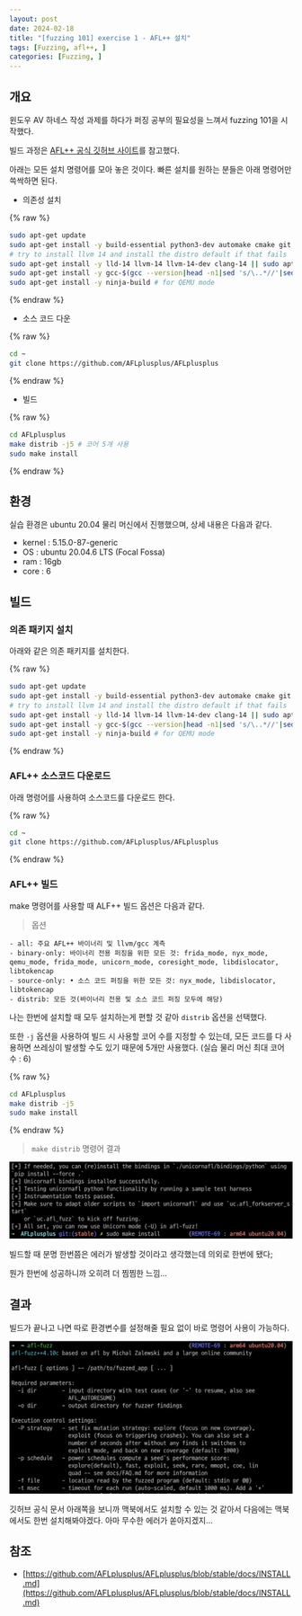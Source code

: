 ```yaml
---
layout: post
date: 2024-02-18
title: "[fuzzing 101] exercise 1 - AFL++ 설치"
tags: [Fuzzing, afl++, ]
categories: [Fuzzing, ]
---
```



## 개요


윈도우 AV 하네스 작성 과제를 하다가 퍼징 공부의 필요성을 느껴서 fuzzing 101을 시작했다. 


빌드 과정은 [AFL++ 공식 깃허브 사이트](https://github.com/AFLplusplus/AFLplusplus/blob/stable/docs/INSTALL.md)를 참고했다.


아래는 모든 설치 명령어를 모아 놓은 것이다. 빠른 설치를 원하는 분들은 아래 명령어만 쓱싹하면 된다.

- 의존성 설치

{% raw %}
```bash
sudo apt-get update
sudo apt-get install -y build-essential python3-dev automake cmake git flex bison libglib2.0-dev libpixman-1-dev python3-setuptools cargo libgtk-3-dev
# try to install llvm 14 and install the distro default if that fails
sudo apt-get install -y lld-14 llvm-14 llvm-14-dev clang-14 || sudo apt-get install -y lld llvm llvm-dev clang
sudo apt-get install -y gcc-$(gcc --version|head -n1|sed 's/\..*//'|sed 's/.* //')-plugin-dev libstdc++-$(gcc --version|head -n1|sed 's/\..*//'|sed 's/.* //')-dev
sudo apt-get install -y ninja-build # for QEMU mode
```
{% endraw %}

- 소스 코드 다운

{% raw %}
```bash
cd ~
git clone https://github.com/AFLplusplus/AFLplusplus
```
{% endraw %}

- 빌드

{% raw %}
```bash
cd AFLplusplus
make distrib -j5 # 코어 5개 사용
sudo make install
```
{% endraw %}


## 환경


실습 환경은 ubuntu 20.04 물리 머신에서 진행했으며, 상세 내용은 다음과 같다.

- kernel : 5.15.0-87-generic
- OS : ubuntu 20.04.6 LTS (Focal Fossa)
- ram : 16gb
- core : 6

## 빌드


### 의존 패키지 설치


아래와 같은 의존 패키지를 설치한다. 


{% raw %}
```bash
sudo apt-get update
sudo apt-get install -y build-essential python3-dev automake cmake git flex bison libglib2.0-dev libpixman-1-dev python3-setuptools cargo libgtk-3-dev
# try to install llvm 14 and install the distro default if that fails
sudo apt-get install -y lld-14 llvm-14 llvm-14-dev clang-14 || sudo apt-get install -y lld llvm llvm-dev clang
sudo apt-get install -y gcc-$(gcc --version|head -n1|sed 's/\..*//'|sed 's/.* //')-plugin-dev libstdc++-$(gcc --version|head -n1|sed 's/\..*//'|sed 's/.* //')-dev
sudo apt-get install -y ninja-build # for QEMU mode
```
{% endraw %}


### AFL++ 소스코드 다운로드


아래 명령어를 사용하여 소스코드를 다운로드 한다.


{% raw %}
```bash
cd ~
git clone https://github.com/AFLplusplus/AFLplusplus
```
{% endraw %}


### AFL++ 빌드


make 명령어를 사용할 때 ALF++ 빌드 옵션은 다음과 같다.


> 옵션

	- all: 주요 AFL++ 바이너리 및 llvm/gcc 계측
	- binary-only: 바이너리 전용 퍼징을 위한 모든 것: frida_mode, nyx_mode, qemu_mode, frida_mode, unicorn_mode, coresight_mode, libdislocator, libtokencap
	- source-only: • 소스 코드 퍼징을 위한 모든 것: nyx_mode, libdislocator, libtokencap
	- distrib: 모든 것(바이너리 전용 및 소스 코드 퍼징 모두에 해당)

나는 한번에 설치할 때 모두 설치하는게 편할 것 같아 `distrib` 옵션을 선택했다.


또한 `-j` 옵션을 사용하여 빌드 시 사용할 코어 수를 지정할 수 있는데, 모든 코드를 다 사용하면 쓰레싱이 발생할 수도 있기 때문에 5개만 사용했다. (실습 물리 머신 최대 코어 수 : 6)


{% raw %}
```bash
cd AFLplusplus
make distrib -j5
sudo make install
```
{% endraw %}


> `make distrib` 명령어 결과


![0](/assets/img/2024-02-18-[fuzzing-101]-exercise-1---AFL++-설치.md/0.png)


빌드할 때 분명 한번쯤은 에러가 발생할 것이라고 생각했는데 의외로 한번에 됐다; 


뭔가 한번에 성공하니까 오히려 더 찜찜한 느낌…


## 결과


빌드가 끝나고 나면 따로 환경변수를 설정해줄 필요 없이 바로 명령어 사용이 가능하다.


![1](/assets/img/2024-02-18-[fuzzing-101]-exercise-1---AFL++-설치.md/1.png)


깃허브 공식 문서 아래쪽을 보니까 맥북에서도 설치할 수 있는 것 같아서 다음에는 맥북에서도 한번 설치해봐야겠다. 아마 무수한 에러가 쏟아지겠지…


## 참조

- [https://github.com/AFLplusplus/AFLplusplus/blob/stable/docs/INSTALL.md](https://github.com/AFLplusplus/AFLplusplus/blob/stable/docs/INSTALL.md)
